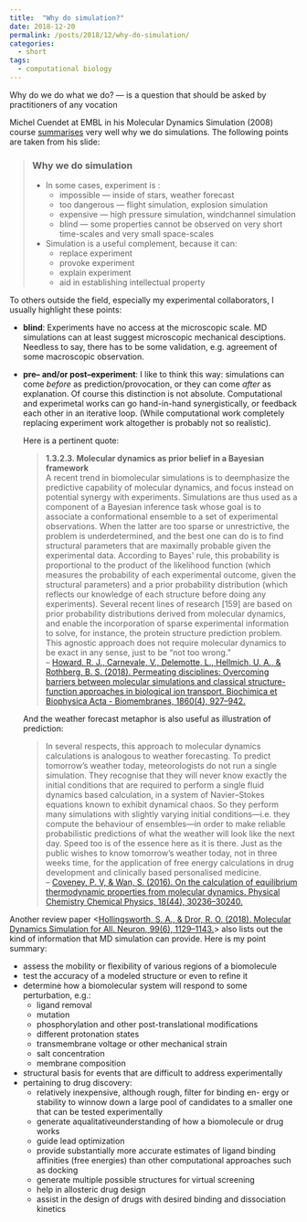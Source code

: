 ```yaml
---
title:  "Why do simulation?"
date: 2018-12-20
permalink: /posts/2018/12/why-do-simulation/
categories: 
  - short
tags:
  - computational biology
---
```

Why do we do what we do? — is a question that should be asked by practitioners of any vocation

Michel Cuendet at EMBL in his Molecular Dynamics Simulation (2008) course [summarises](https://embnet.vital-it.ch/CoursEMBnet/Pages3D08/slides/MD_cours_opt.pdf) very well why we do simulations. The following points are taken from his slide:
>### Why we do simulation
>- In some cases, experiment is :
>   - impossible — inside of stars, weather forecast
>   - too dangerous — flight simulation, explosion simulation
>   - expensive — high pressure simulation, windchannel simulation
>   - blind — some properties cannot be observed on very short time-scales and very small space-scales
>- Simulation is a useful complement, because it can:
>   - replace experiment 
>   - provoke experiment 
>   - explain experiment 
>   - aid in establishing intellectual property

To others outside the field, especially my experimental collaborators, I usually highlight these points:
- **blind**: Experiments have no access at the microscopic scale. MD simulations can at least suggest microscopic mechanical desciptions. Needless to say, there has to be some validation, e.g. agreement of some macroscopic observation. 
- **pre– and/or post–experiment**: I like to think this way: simulations can come _before_ as prediction/provocation, or they can come _after_ as explanation. Of course this distinction is not absolute. Computational and experimetal works can go hand-in-hand synergistically, or feedback each other in an iterative loop. (While computational work completely replacing experiment work altogether is probably not so realistic).

  Here is a pertinent quote:
  >**1.3.2.3. Molecular dynamics as prior belief in a Bayesian framework**  
  A recent trend in biomolecular simulations is to deemphasize the predictive capability of molecular dynamics, and focus instead   on potential synergy with experiments. Simulations are thus used as a component of a Bayesian inference task whose goal is to associate a conformational ensemble to a set of experimental observations. When the latter are too sparse or unrestrictive, the problem is underdetermined, and the best one can do is to find structural parameters that are maximally probable given the experimental data. According to Bayes' rule, this probability is proportional to the product of the likelihood function (which measures the probability of each experimental outcome, given the structural parameters) and a prior probability distribution (which reflects our knowledge of each structure before doing any experiments). Several recent lines of research [159] are based on prior probability distributions derived from molecular dynamics, and enable the incorporation of sparse experimental information to solve, for instance, the protein structure prediction problem. This agnostic approach does not require molecular dynamics to be exact in any sense, just to be “not too wrong.”  
  – [Howard, R. J., Carnevale, V., Delemotte, L., Hellmich, U. A., & Rothberg, B. S. (2018). Permeating disciplines: Overcoming barriers between molecular simulations and classical structure-function approaches in biological ion transport. Biochimica et Biophysica Acta - Biomembranes, 1860(4), 927–942.](https://doi.org/10.1016/j.bbamem.2017.12.013)
  
  And the weather forecast metaphor is also useful as illustration of prediction:
  >In several respects, this approach to molecular dynamics calculations is analogous to weather forecasting. To predict tomorrow’s weather today, meteorologists do not run a single simulation. They recognise that they will never know exactly the initial conditions that are required to perform a single fluid dynamics based calculation, in a system of Navier–Stokes equations known to exhibit dynamical chaos. So they perform many simulations with slightly varying initial conditions—i.e. they compute the behaviour of ensembles—in order to make reliable probabilistic predictions of what the weather will look like the next day. Speed too is of the essence here as it is there. Just as the public wishes to know tomorrow’s weather today, not in three weeks time, for the application of free energy calculations in drug development and clinically based personalised medicine.  
– [Coveney, P. V, & Wan, S. (2016). On the calculation of equilibrium thermodynamic properties from molecular dynamics. Physical Chemistry Chemical Physics, 18(44), 30236–30240.](http://dx.doi.org/10.1039/C6CP02349E) 

Another review paper <[Hollingsworth, S. A., & Dror, R. O. (2018). Molecular Dynamics Simulation for All. Neuron, 99(6), 1129–1143.](https://doi.org/10.1016/j.neuron.2018.08.011)> also lists out the kind of information that MD simulation can provide. Here is my point summary:
- assess the mobility or flexibility of various regions of a biomolecule
- test the accuracy of a modeled structure or even to refine it
- determine how a biomolecular system will respond to some perturbation, e.g.:
   - ligand removal
   - mutation
   - phosphorylation and other post-translational modifications
   - different protonation states
   - transmembrane voltage or other mechanical strain
   - salt concentration
   - membrane composition
- structural basis for events that are difficult to address experimentally
- pertaining to drug discovery:
   - relatively inexpensive, although rough, filter for binding en- ergy or stability to winnow down a large pool of candidates to a smaller one that can be tested experimentally
    - generate aqualitativeunderstanding of how a biomolecule or drug works
    - guide lead optimization
    - provide substantially more accurate estimates of ligand binding affinities (free energies) than other computational approaches such as docking
    - generate multiple possible structures for virtual screening
    - help in allosteric drug design
    - assist in the design of drugs with desired binding and dissociation kinetics
